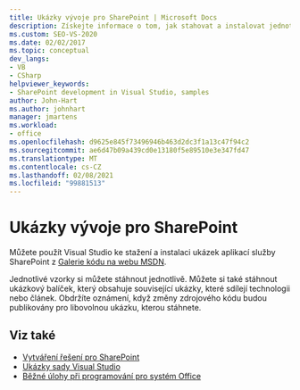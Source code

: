 ```yaml
---
title: Ukázky vývoje pro SharePoint | Microsoft Docs
description: Získejte informace o tom, jak stahovat a instalovat jednotlivé ukázky nebo kolekce ukázek aplikací služby SharePoint.
ms.custom: SEO-VS-2020
ms.date: 02/02/2017
ms.topic: conceptual
dev_langs:
- VB
- CSharp
helpviewer_keywords:
- SharePoint development in Visual Studio, samples
author: John-Hart
ms.author: johnhart
manager: jmartens
ms.workload:
- office
ms.openlocfilehash: d9625e845f73496946b463d2dc3f1a13c47f94c2
ms.sourcegitcommit: ae6d47b09a439cd0e13180f5e89510e3e347fd47
ms.translationtype: MT
ms.contentlocale: cs-CZ
ms.lasthandoff: 02/08/2021
ms.locfileid: "99881513"
---
```

# <a name="sharepoint-development-samples"></a>Ukázky vývoje pro SharePoint
  Můžete použít Visual Studio ke stažení a instalaci ukázek aplikací služby SharePoint z [Galerie kódu na webu MSDN](https://code.msdn.microsoft.com/).

 Jednotlivé vzorky si můžete stáhnout jednotlivě. Můžete si také stáhnout ukázkový balíček, který obsahuje související ukázky, které sdílejí technologii nebo článek. Obdržíte oznámení, když změny zdrojového kódu budou publikovány pro libovolnou ukázku, kterou stáhnete.

## <a name="see-also"></a>Viz také
- [Vytváření řešení pro SharePoint](../sharepoint/create-sharepoint-solutions.md)
- [Ukázky sady Visual Studio](https://code.msdn.microsoft.com/vstudio)
- [Běžné úlohy při programování pro systém Office](../vsto/common-tasks-in-office-programming.md)
